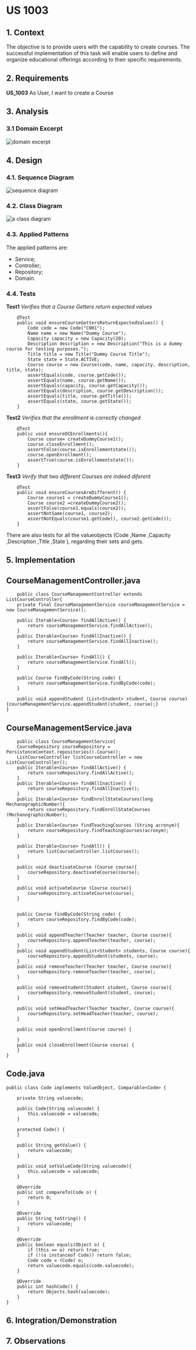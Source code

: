 # US 1003

## 1. Context

The objective is to provide users with the capability to create courses. The successful implementation of this task will enable users to define and organize educational offerings according to their specific requirements.

## 2. Requirements

**US_1003** As User, I want to create a Course

## 3. Analysis

### 3.1 Domain Excerpt
![domain excerpt](DM_US_1002.png)

## 4. Design

### 4.1. Sequence Diagram

![sequence diagram](us1003_SD.svg)

### 4.2. Class Diagram

![a class diagram](US1003_CD.svg)

### 4.3. Applied Patterns
The applied patterns are:
- Service;
- Controller;
- Repository;
- Domain.

### 4.4. Tests
**Test1** *Verifies that a Course Getters return expected values*
```
    @Test
    public void ensureCourseGettersReturnExpectedValues() {
        Code code = new Code("C001");
        Name name = new Name("Dummy Course");
        Capacity capacity = new Capacity(20);
        Description description = new Description("This is a dummy course for testing purposes.");
        Title title = new Title("Dummy Course Title");
        State state = State.ACTIVE;
        Course course = new Course(code, name, capacity, description, title, state);
        assertEquals(code, course.getCode());
        assertEquals(name, course.getName());
        assertEquals(capacity, course.getCapacity());
        assertEquals(description, course.getDescription());
        assertEquals(title, course.getTitle());
        assertEquals(state, course.getState());
    }
```
**Test2** *Verifies that the enrollment is correctly changed*
```
    @Test
    public void ensureOCEnrollments(){
        Course course= createDummyCourse1();
        course.closeEnrollment();
        assertFalse(course.isEnrollementstate());
        course.openEnrollment();
        assertTrue(course.isEnrollementstate());
    }
```
**Test3** *Verify that two different Courses are indeed diferent*
```
    @Test
    public void ensureCoursesAreDifferent() {
        Course course1 = createDummyCourse1();
        Course course2 =createDummyCourse2();
        assertFalse(course1.equals(course2));
        assertNotSame(course1, course2);
        assertNotEquals(course1.getCode(), course2.getCode());
    }
```

There are also tests for all the valueobjects (Code ,Name ,Capacity ,Description ,Title ,State ), regarding their sets and gets.

## 5. Implementation

## CourseManagementController.java
```
    public class CourseManagementController extends  ListCourseController{
    private final CourseManagementService courseManagementService = new CourseManagementService();

    public Iterable<Course> findAllActive() {
        return courseManagementService.findAllActive();
    }
    public Iterable<Course> findAllInactive() {
        return courseManagementService.findAllInactive();
    }

    public Iterable<Course> findAll() {
        return courseManagementService.findAll();
    }

    public Course findByCode(String code) {
        return courseManagementService.findByCode(code);
    }

    public void appendStudent (List<Student> student, Course course){courseManagementService.appendStudent(student, course);}
}
```
## CourseManagementService.java
```
    public class CourseManagementService{
    CourseRepository courseRepository = PersistenceContext.repositories().Course();
    ListCourseController listCourseController = new ListCourseController();
    public Iterable<Course> findAllActive() {
        return courseRepository.findAllActive();
    }
    public Iterable<Course> findAllInactive() {
        return courseRepository.findAllInactive();
    }
    public Iterable<Course> findEnrollStateCourses(long MechanographicNumber){
        return courseRepository.findEnrollStateCourses (MechanographicNumber);
    }
    public Iterable<Course> findTeachingCourses (String acronym){
        return courseRepository.findTeachingCourses(acronym);
    }

    public Iterable<Course> findAll() {
        return listCourseController.listCourses();
    }

    public void deactivateCourse (Course course){
        courseRepository.deactivateCourse(course);
    }

    public void activateCourse (Course course){
        courseRepository.activateCourse(course);
    }


    public Course findByCode(String code) {
        return courseRepository.findByCode(code);
    }

    public void appendTeacher(Teacher teacher, Course course){
        courseRepository.appendTeacher(teacher, course);
    }
    public void appendStudent(List<Student> students, Course course){
        courseRepository.appendStudent(students, course);
    }
    public void removeTeacher(Teacher teacher, Course course){
        courseRepository.removeTeacher(teacher, course);
    }

    public void removeStudent(Student student, Course course){
        courseRepository.removeStudent(student, course);
    }

    public void setHeadTeacher(Teacher teacher, Course course){
        courseRepository.setHeadTeacher(teacher, course);
    }

    public void openEnrollment(Course course) {

    }
    public void closeEnrollment(Course course) {
    }
}

```
## Code.java
```
public class Code implements ValueObject, Comparable<Code> {

    private String valuecode;

    public Code(String valuecode) {
        this.valuecode = valuecode;
    }

    protected Code() {
    }

    public String getValue() {
        return valuecode;
    }

    public void setValueCode(String valuecode){
        this.valuecode = valuecode;
    }

    @Override
    public int compareTo(Code o) {
        return 0;
    }

    @Override
    public String toString() {
        return valuecode;
    }

    @Override
    public boolean equals(Object o) {
        if (this == o) return true;
        if (!(o instanceof Code)) return false;
        Code code = (Code) o;
        return valuecode.equals(code.valuecode);
    }

    @Override
    public int hashCode() {
        return Objects.hash(valuecode);
    }
}
```


## 6. Integration/Demonstration


## 7. Observations

